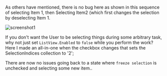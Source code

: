 As others have mentioned, there is no bug here as shown in this sequence of selecting Item 1, then Selecting Item2 (which first changes the selection by deselecting Item 1.

![screenshot1](ss1.png)

If you don't want the User to be selecting things during some arbitrary task, why not just set `ListView.Enabled` to `false`  while you perform the work? Here I made an all-in-one when the checkbox changes that sets the SelectionIndices collection to '2';

There are now no issues going back to a state where `freeze selection` is unchecked and selecting some new item..

